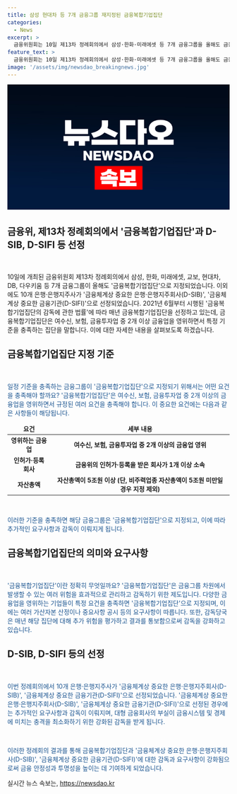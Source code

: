 ```yaml
---
title: 삼성 현대차 등 7개 금융그룹 재지정된 금융복합기업집단
categories:
  - News
excerpt: >
  금융위원회는 10일 제13차 정례회의에서 삼성·한화·미래에셋 등 7개 금융그룹을 올해도 금융복합기업집단으로 지정했다. 이는 여수신·보험·금투업 중 2개 이상을 영위하고, 금융위 인허가·등록 회사 1개 이상 및 자산총액 5조원 이상(주력업종 자산총액이 5조원 미만일 경우 제외)인 집단을 말한다. 이에 대해 감독당국은 매년 추가 위험을 평가하고, 결과에 따른 위험가산자본을 반영해 자본적정성 비율을 산정할 예정이다. 추가적으로 은행·은행지주사(신한·KB·하나·우리·농협)가 금융체계상 중요한 은행·은행지주회사로 선정되었으며, 이에는 1%의 추가자본 적립의무가 부과된다. (총 293자)
feature_text: >
  금융위원회는 10일 제13차 정례회의에서 삼성·한화·미래에셋 등 7개 금융그룹을 올해도 금융복합기업집단으로 지정했다. 이는 여수신·보험·금투업 중 2개 이상을 영위하고, 금융위 인허가·등록 회사 1개 이상 및 자산총액 5조원 이상(주력업종 자산총액이 5조원 미만일 경우 제외)인 집단을 말한다. 이에 대해 감독당국은 매년 추가 위험을 평가하고, 결과에 따른 위험가산자본을 반영해 자본적정성 비율을 산정할 예정이다. 추가적으로 은행·은행지주사(신한·KB·하나·우리·농협)가 금융체계상 중요한 은행·은행지주회사로 선정되었으며, 이에는 1%의 추가자본 적립의무가 부과된다. (총 293자)
image: '/assets/img/newsdao_breakingnews.jpg'
---
```


<p><img src="/assets/img/newsdao_breakingnews.jpg" alt="ranknews 속보" /></p>

<h2>금융위, 제13차 정례회의에서 '금융복합기업집단'과 D-SIB, D-SIFI 등 선정</h2>

<p data-ke-size="size16">&#160;</p>

<p data-ke-size="size16">10일에 개최된 금융위원회 제13차 정례회의에서 삼성, 한화, 미래에셋, 교보, 현대차, DB, 다우키움 등 7개 금융그룹이 올해도 '금융복합기업집단'으로 지정되었습니다. 이외에도 10개 은행·은행지주사가 '금융체계상 중요한 은행·은행지주회사(D-SIB)', '금융체계상 중요한 금융기관(D-SIFI)'으로 선정되었습니다. 2021년 6월부터 시행된 '금융복합기업집단의 감독에 관한 법률'에 따라 매년 금융복합기업집단을 선정하고 있는데, 금융복합기업집단은 여수신, 보험, 금융투자업 중 2개 이상 금융업을 영위하면서 특정 기준을 충족하는 집단을 말합니다. 이에 대한 자세한 내용을 살펴보도록 하겠습니다.</p>

<h2 data-ke-size="size26">금융복합기업집단 지정 기준</h2>

<p data-ke-size="size16">&nbsp;</p>

<p data-ke-size="size16"><span style="color: #1a5490;">일정 기준을 충족하는 금융그룹이 '금융복합기업집단'으로 지정되기 위해서는 어떤 요건을 충족해야 할까요? '금융복합기업집단'은 여수신, 보험, 금융투자업 중 2개 이상의 금융업을 영위하면서 규정된 여러 요건을 충족해야 합니다. 이 중요한 요건에는 다음과 같은 사항들이 해당됩니다.</span></p>

<table>
    <thead>
        <tr>
            <td style="text-align: center; height: 17px;"><b>요건</b></td>
            <td style="text-align: center; height: 17px;"><b>세부 내용</b></td>
        </tr>
    </thead>
    <tbody>
        <tr>
            <td style="text-align: center; height: 17px;"><b>영위하는 금융업</b></td>
            <td style="text-align: center; height: 17px;"><b>여수신, 보험, 금융투자업 중 2개 이상의 금융업 영위</b></td>
        </tr>
        <tr>
            <td style="text-align: center; height: 17px;"><b>인허가·등록 회사</b></td>
            <td style="text-align: center; height: 17px;"><b>금융위의 인허가·등록을 받은 회사가 1개 이상 소속</b></td>
        </tr>
        <tr>
            <td style="text-align: center; height: 17px;"><b>자산총액</b></td>
            <td style="text-align: center; height: 17px;"><b>자산총액이 5조원 이상 (단, 비주력업종 자산총액이 5조원 미만일 경우 지정 제외)</b></td>
        </tr>
    </tbody>
</table>

<p data-ke-size="size16">&nbsp;</p>

<p data-ke-size="size16"><span style="color: #1a5490;">이러한 기준을 충족하면 해당 금융그룹은 '금융복합기업집단'으로 지정되고, 이에 따라 추가적인 요구사항과 감독이 이뤄지게 됩니다.</span></p>

<h2 data-ke-size="size26">금융복합기업집단의 의미와 요구사항</h2>

<p data-ke-size="size16">&nbsp;</p>

<p data-ke-size="size16"><span style="color: #1a5490;">'금융복합기업집단'이란 정확히 무엇일까요? '금융복합기업집단'은 금융그룹 차원에서 발생할 수 있는 여러 위험을 효과적으로 관리하고 감독하기 위한 제도입니다. 다양한 금융업을 영위하는 기업들이 특정 요건을 충족하면 '금융복합기업집단'으로 지정되며, 이에는 여러 가산자본 산정이나 중요사항 공시 등의 요구사항이 따릅니다. 또한, 감독당국은 매년 해당 집단에 대해 추가 위험을 평가하고 결과를 통보함으로써 감독을 강화하고 있습니다.</span></p>

<h2 data-ke-size="size26">D-SIB, D-SIFI 등의 선정</h2>

<p data-ke-size="size16">&nbsp;</p>

<p data-ke-size="size16"><span style="color: #1a5490;">이번 정례회의에서 10개 은행·은행지주사가 '금융체계상 중요한 은행·은행지주회사(D-SIB)', '금융체계상 중요한 금융기관(D-SIFI)'으로 선정되었습니다. '금융체계상 중요한 은행·은행지주회사(D-SIB)', '금융체계상 중요한 금융기관(D-SIFI)'으로 선정된 경우에는 추가적인 요구사항과 감독이 이뤄지며, 대형 금융회사의 부실이 금융시스템 및 경제에 미치는 충격을 최소화하기 위한 강화된 감독을 받게 됩니다.</span></p>

<p data-ke-size="size16">&nbsp;</p>

<p data-ke-size="size16"><span style="color: #1a5490;">이러한 정례회의 결과를 통해 금융복합기업집단과 '금융체계상 중요한 은행·은행지주회사(D-SIB)', '금융체계상 중요한 금융기관(D-SIFI)'에 대한 감독과 요구사항이 강화됨으로써 금융 안정성과 투명성을 높이는 데 기여하게 되었습니다.</span></p>
실시간 뉴스 속보는, <a href="https://newsdao.kr" rel="dofollow">https://newsdao.kr</a>


